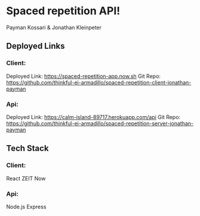# Spaced repetition API!
Payman Kossari & Jonathan Kleinpeter

## Deployed Links

### Client:
Deployed Link: https://spaced-repetition-app.now.sh
Git Repo: https://github.com/thinkful-ei-armadillo/spaced-repetition-client-jonathan-payman

### Api:
Deployed Link: https://calm-island-89717.herokuapp.com/api
Git Repo: https://github.com/thinkful-ei-armadillo/spaced-repetition-server-jonathan-payman

## Tech Stack
### Client:
React
ZEIT
Now

### Api:
Node.js
Express